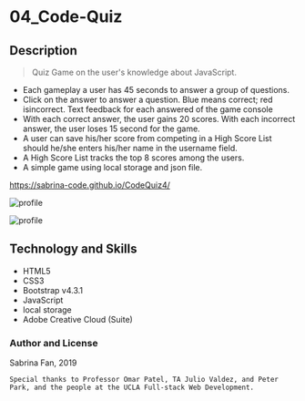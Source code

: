 # 04_Code-Quiz

## Description

> Quiz Game on the user's knowledge about JavaScript.

- Each gameplay a user has 45 seconds to answer a group of questions.
- Click on the answer to answer a question. Blue means correct; red isincorrect. Text feedback for each answered of the game console
- With each correct answer, the user gains 20 scores. With each incorrect answer, the user loses 15 second for the game.
- A user can save his/her score from competing in a High Score List should he/she enters his/her name in the username field.
- A High Score List tracks the top 8 scores among the users.
- A simple game using local storage and json file.

https://sabrina-code.github.io/CodeQuiz4/

![profile](https://github.com/sabrina-code/theBlkCorHandleB0531/blob/master/codequiz1.jpg)

![profile](https://github.com/sabrina-code/theBlkCorHandleB0531/blob/master/codequiz2.jpg)

## Technology and Skills

- HTML5
- CSS3
- Bootstrap v4.3.1
- JavaScript
- local storage
- Adobe Creative Cloud (Suite)

### Author and License

Sabrina Fan, 2019

    Special thanks to Professor Omar Patel, TA Julio Valdez, and Peter Park, and the people at the UCLA Full-stack Web Development.
